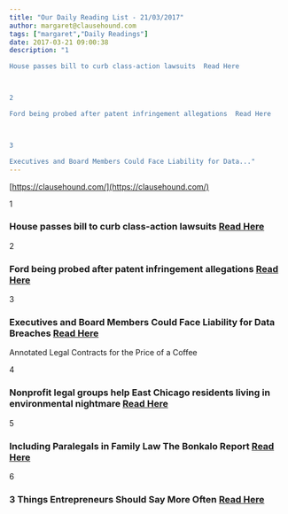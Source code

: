 ```yaml
---
title: "Our Daily Reading List - 21/03/2017"
author: margaret@clausehound.com
tags: ["margaret","Daily Readings"]
date: 2017-03-21 09:00:38
description: "1

House passes bill to curb class-action lawsuits  Read Here



2

Ford being probed after patent infringement allegations  Read Here



3

Executives and Board Members Could Face Liability for Data..."
---
```


[https://clausehound.com/](https://clausehound.com/)

1

### House passes bill to curb class-action lawsuits  [Read Here](https://goo.gl/ITIKDM)

2

### Ford being probed after patent infringement allegations  [Read Here](https://goo.gl/WkhfeP)

3

### Executives and Board Members Could Face Liability for Data Breaches  [Read Here](https://goo.gl/EMn0jd)

Annotated Legal Contracts
for the Price of a Coffee

4

### Nonprofit legal groups help East Chicago residents living in environmental nightmare  [Read Here](https://goo.gl/iQElQB)

5

### Including Paralegals in Family Law The Bonkalo Report  [Read Here](http://www.slaw.ca/2017/03/12/including-paralegals-in-family-law-the-bonkalo-report/)

6

### 3 Things Entrepreneurs Should Say More Often  [Read Here](http://www.chrisducker.com/entrepreneur-say-more-often/)